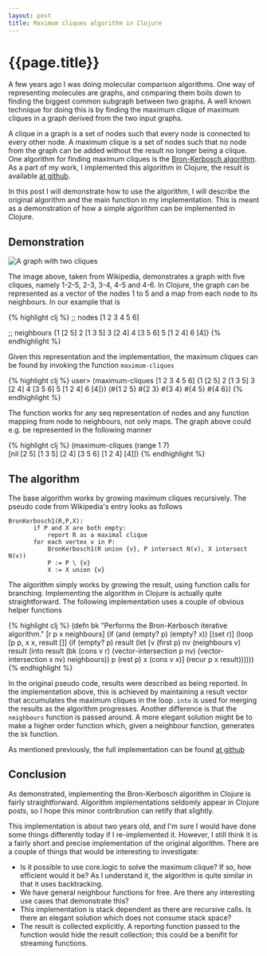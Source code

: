```yaml
---
layout: post
title: Maximum cliques algorithm in Clojure
---
```


# {{page.title}}

A few years ago I was doing molecular comparison algorithms. One way of representing molecules are graphs, and comparing them boils down to finding the biggest common subgraph between two graphs. A well known technique for doing this is by finding the maximum clique of maximum cliques in a graph derived from the two input graphs.

A clique in a graph is a set of nodes such that every node is connected to every other node. A maximum clique is a set of nodes such that no node from the graph can be added without the result no longer being a clique. One algorithm for finding maximum cliques is the [Bron-Kerbosch algorithm](http://en.wikipedia.org/wiki/Bron%E2%80%93Kerbosch_algorithm). As a part of my work, I implemented this algorithm in Clojure, the result is available [at github](https://github.com/tgk/bron-kerbosch-in-clojure).

In this post I will demonstrate how to use the algorithm, I will describe the original algorithm and the main function in my implementation. This is meant as a demonstration of how a simple algorithm can be implemented in Clojure.

## Demonstration

![A graph with two cliques](http://upload.wikimedia.org/wikipedia/commons/thumb/5/5b/6n-graf.svg/240px-6n-graf.svg.png)

The image above, taken from Wikipedia, demonstrates a graph with five cliques, namely 1-2-5, 2-3, 3-4, 4-5 and 4-6. In Clojure, the graph can be represented as a vector of the nodes 1 to 5 and a map from each node to its neighbours. In our example that is

{% highlight clj %}
;; nodes
[1 2 3 4 5 6]

;; neighbours
{1 [2 5]
 2 [1 3 5]
 3 [2 4]
 4 [3 5 6]
 5 [1 2 4]
 6 [4]}
{% endhighlight %}
 
Given this representation and the implementation, the maximum cliques can be found by invoking the function `maximum-cliques`
 
 {% highlight clj %}
user> (maximum-cliques [1 2 3 4 5 6]
                       {1 [2 5]
                        2 [1 3 5]
                        3 [2 4]
                        4 [3 5 6]
                        5 [1 2 4]
                        6 [4]})
(#{1 2 5} #{2 3} #{3 4} #{4 5} #{4 6})
{% endhighlight %}

The function works for any seq representation of nodes and any function mapping  from node to neighbours, not only maps. The graph above could e.g. be represented in the following manner

{% highlight clj %}
(maximum-cliques (range 1 7)     
                 [nil
                  [2 5]
                  [1 3 5]
                  [2 4]
                  [3 5 6]
                  [1 2 4]
                  [4]])
{% endhighlight %}

## The algorithm

The base algorithm works by growing maximum cliques recursively. The pseudo code from Wikipedia's entry looks as follows


    BronKerbosch1(R,P,X):
           if P and X are both empty:
               report R as a maximal clique
           for each vertex v in P:
               BronKerbosch1(R union {v}, P intersect N(v), X intersect N(v))
               P := P \ {v}
               X := X union {v}


The algorithm simply works by growing the result, using function calls for branching. Implementing the algorithm in Clojure is actually quite straightforward. The following implementation uses a couple of obvious helper functions

{% highlight clj %}
(defn bk 
  "Performs the Bron-Kerbosch iterative algorithm."
  [r p x neighbours]
  (if (and (empty? p) (empty? x))
    [(set r)]
    (loop [p p, x x, result []]
      (if (empty? p) 
          result
          (let [v (first p)
                nv (neighbours v)
                result (into result 
                             (bk (cons v r)
                                 (vector-intersection p nv) 
                                 (vector-intersection x nv)
                                 neighbours))
                p (rest p)
                x (cons v x)]
            (recur p x result))))))
{% endhighlight %}

In the original pseudo code, results were described as being reported. In the implementation above, this is achieved by maintaining a result vector that accumulates the maximum cliques in the loop. `into` is used for merging the results as the algorithm progresses. Another difference is that the `neighbours` function is passed around. A more elegant solution might be to make a higher order function which, given a neighbour function, generates the `bk` function.

As mentioned previously, the full implementation can be found  [at github](https://github.com/tgk/bron-kerbosch-in-clojure)

## Conclusion

As demonstrated, implementing the Bron-Kerbosch algorithm in Clojure is fairly straightforward. Algorithm implementations seldomly appear in Clojure posts, so I hope this minor contribrution can retify that slightly.

This implementation is about two years old, and I'm sure I would have done some things differently today if I re-implemented it. However, I still think it is a fairly short and precise implementation of the original algorithm. There are a couple of things that would be interesting to investigate:

* Is it possible to use core.logic to solve the maximum clique? If so, how efficient would it be? As I understand it, the algorithm is quite similar in that it uses backtracking.
* We have general neighbour functions for free. Are there any interesting use cases that demonstrate this?
* This implementation is stack dependent as there are recursive calls. Is there an elegant solution which does not consume stack space?
* The result is collected explicitly. A reporting function passed to the function would hide the result collection; this could be a benifit for streaming functions.